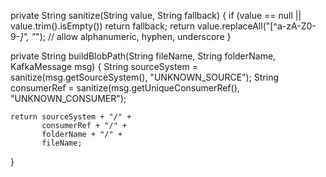 private String sanitize(String value, String fallback) {
    if (value == null || value.trim().isEmpty()) return fallback;
    return value.replaceAll("[^a-zA-Z0-9-_]", "_"); // allow alphanumeric, hyphen, underscore
}

private String buildBlobPath(String fileName, String folderName, KafkaMessage msg) {
    String sourceSystem = sanitize(msg.getSourceSystem(), "UNKNOWN_SOURCE");
    String consumerRef = sanitize(msg.getUniqueConsumerRef(), "UNKNOWN_CONSUMER");

    return sourceSystem + "/" +
           consumerRef + "/" +
           folderName + "/" +
           fileName;
}
